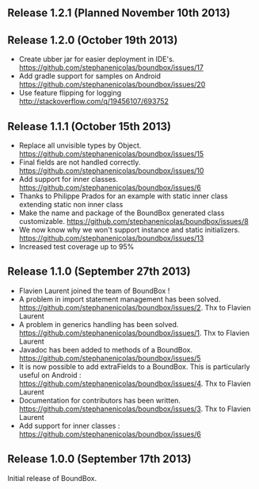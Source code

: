 ## Release 1.2.1 (Planned November 10th 2013)


## Release 1.2.0 (October 19th 2013)
* Create ubber jar for easier deployment in IDE's. https://github.com/stephanenicolas/boundbox/issues/17
* Add gradle support for samples on Android https://github.com/stephanenicolas/boundbox/issues/20
* Use feature flipping for logging http://stackoverflow.com/q/19456107/693752

## Release 1.1.1 (October 15th 2013)
* Replace all unvisible types by Object. https://github.com/stephanenicolas/boundbox/issues/15
* Final fields are not handled correctly. https://github.com/stephanenicolas/boundbox/issues/10
* Add support for inner classes. https://github.com/stephanenicolas/boundbox/issues/6
* Thanks to Philippe Prados for an example with static inner class extending static non inner class
* Make the name and package of the BoundBox generated class customizable. https://github.com/stephanenicolas/boundbox/issues/8
* We now know why we won't support instance and static initializers. https://github.com/stephanenicolas/boundbox/issues/13
* Increased test coverage up to 95%

## Release 1.1.0 (September 27th 2013)
* Flavien Laurent joined the team of BoundBox !
* A problem in import statement management has been solved. https://github.com/stephanenicolas/boundbox/issues/2. Thx to Flavien Laurent
* A problem in generics handling has been solved. https://github.com/stephanenicolas/boundbox/issues/1. Thx to Flavien Laurent
* Javadoc has been added to methods of a BoundBox. https://github.com/stephanenicolas/boundbox/issues/5
* It is now possible to add extraFields to a BoundBox. This is particularly useful on Android : https://github.com/stephanenicolas/boundbox/issues/4. Thx to Flavien Laurent
* Documentation for contributors has been written. https://github.com/stephanenicolas/boundbox/issues/3. Thx to Flavien Laurent
* Add support for inner classes : https://github.com/stephanenicolas/boundbox/issues/6

## Release 1.0.0 (September 17th 2013)
Initial release of BoundBox.

